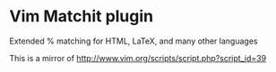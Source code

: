 # Vim Matchit plugin

Extended % matching for HTML, LaTeX, and many other languages

This is a mirror of http://www.vim.org/scripts/script.php?script_id=39
